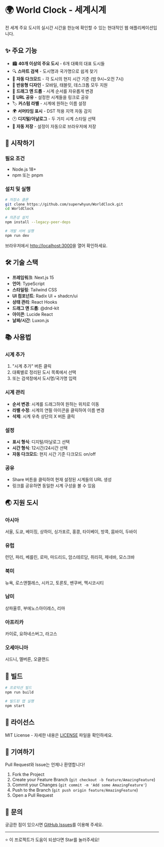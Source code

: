 # 🌍 World Clock - 세계시계

전 세계 주요 도시의 실시간 시간을 한눈에 확인할 수 있는 현대적인 웹 애플리케이션입니다.

## ✨ 주요 기능

- 🏙️ **40개 이상의 주요 도시** - 6개 대륙의 대표 도시들
- 🔍 **스마트 검색** - 도시명과 국가명으로 쉽게 찾기
- 🌙 **자동 다크모드** - 각 도시의 현지 시간 기준 (밤 9시~오전 7시)
- 📱 **반응형 디자인** - 모바일, 태블릿, 데스크톱 모두 지원
- 🎯 **드래그 앤 드롭** - 시계 순서를 자유롭게 변경
- 🔗 **URL 공유** - 설정한 시계들을 링크로 공유
- 🏷️ **커스텀 라벨** - 시계에 원하는 이름 설정
- 🌍 **서머타임 표시** - DST 적용 지역 자동 감지
- 🕐 **디지털/아날로그** - 두 가지 시계 스타일 선택
- 💾 **자동 저장** - 설정이 자동으로 브라우저에 저장

## 🚀 시작하기

### 필요 조건

- Node.js 18+ 
- npm 또는 pnpm

### 설치 및 실행

```bash
# 저장소 클론
git clone https://github.com/superwhyun/WorldClock.git
cd WorldClock

# 의존성 설치
npm install --legacy-peer-deps

# 개발 서버 실행
npm run dev
```

브라우저에서 [http://localhost:3000](http://localhost:3000)을 열어 확인하세요.

## 🛠️ 기술 스택

- **프레임워크**: Next.js 15
- **언어**: TypeScript
- **스타일링**: Tailwind CSS
- **UI 컴포넌트**: Radix UI + shadcn/ui
- **상태 관리**: React Hooks
- **드래그 앤 드롭**: @dnd-kit
- **아이콘**: Lucide React
- **날짜/시간**: Luxon.js

## 📚 사용법

### 시계 추가
1. "시계 추가" 버튼 클릭
2. 대륙별로 정리된 도시 목록에서 선택
3. 또는 검색창에서 도시명/국가명 입력

### 시계 관리
- **순서 변경**: 시계를 드래그하여 원하는 위치로 이동
- **라벨 수정**: 시계의 연필 아이콘을 클릭하여 이름 변경
- **삭제**: 시계 우측 상단의 X 버튼 클릭

### 설정
- **표시 형식**: 디지털/아날로그 선택
- **시간 형식**: 12시간/24시간 선택
- **자동 다크모드**: 현지 시간 기준 다크모드 on/off

### 공유
- Share 버튼을 클릭하여 현재 설정된 시계들의 URL 생성
- 링크를 공유하면 동일한 시계 구성을 볼 수 있음

## 🌏 지원 도시

### 아시아
서울, 도쿄, 베이징, 상하이, 싱가포르, 홍콩, 타이베이, 방콕, 뭄바이, 두바이

### 유럽  
런던, 파리, 베를린, 로마, 마드리드, 암스테르담, 취리히, 제네바, 모스크바

### 북미
뉴욕, 로스앤젤레스, 시카고, 토론토, 밴쿠버, 멕시코시티

### 남미
상파울루, 부에노스아이레스, 리마

### 아프리카
카이로, 요하네스버그, 라고스

### 오세아니아
시드니, 멜버른, 오클랜드

## 🔧 빌드

```bash
# 프로덕션 빌드
npm run build

# 빌드된 앱 실행
npm start
```

## 📝 라이선스

MIT License - 자세한 내용은 [LICENSE](LICENSE) 파일을 확인하세요.

## 🤝 기여하기

Pull Request와 Issue는 언제나 환영합니다!

1. Fork the Project
2. Create your Feature Branch (`git checkout -b feature/AmazingFeature`)
3. Commit your Changes (`git commit -m 'Add some AmazingFeature'`)
4. Push to the Branch (`git push origin feature/AmazingFeature`)
5. Open a Pull Request

## 📧 문의

궁금한 점이 있으시면 [GitHub Issues](https://github.com/superwhyun/WorldClock/issues)를 이용해 주세요.

---

⭐ 이 프로젝트가 도움이 되셨다면 Star를 눌러주세요!